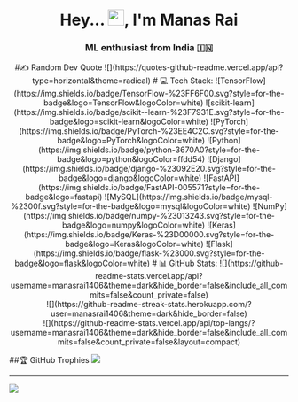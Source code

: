 <h1 align="center">Hey... <img src="https://github.com/TheDudeThatCode/TheDudeThatCode/blob/master/Assets/Hi.gif" width="29">, I'm Manas Rai </h1>
<h3 align="center">ML enthusiast from India 🇮🇳 </h3>

<p align="center">
#✍️ Random Dev Quote
![](https://quotes-github-readme.vercel.app/api?type=horizontal&theme=radical)
# 💻 Tech Stack:
![TensorFlow](https://img.shields.io/badge/TensorFlow-%23FF6F00.svg?style=for-the-badge&logo=TensorFlow&logoColor=white) ![scikit-learn](https://img.shields.io/badge/scikit--learn-%23F7931E.svg?style=for-the-badge&logo=scikit-learn&logoColor=white) ![PyTorch](https://img.shields.io/badge/PyTorch-%23EE4C2C.svg?style=for-the-badge&logo=PyTorch&logoColor=white) ![Python](https://img.shields.io/badge/python-3670A0?style=for-the-badge&logo=python&logoColor=ffdd54) ![Django](https://img.shields.io/badge/django-%23092E20.svg?style=for-the-badge&logo=django&logoColor=white) ![FastAPI](https://img.shields.io/badge/FastAPI-005571?style=for-the-badge&logo=fastapi) ![MySQL](https://img.shields.io/badge/mysql-%2300f.svg?style=for-the-badge&logo=mysql&logoColor=white) ![NumPy](https://img.shields.io/badge/numpy-%23013243.svg?style=for-the-badge&logo=numpy&logoColor=white) ![Keras](https://img.shields.io/badge/Keras-%23D00000.svg?style=for-the-badge&logo=Keras&logoColor=white) ![Flask](https://img.shields.io/badge/flask-%23000.svg?style=for-the-badge&logo=flask&logoColor=white)
# 📊 GitHub Stats:
![](https://github-readme-stats.vercel.app/api?username=manasrai1406&theme=dark&hide_border=false&include_all_commits=false&count_private=false)<br/>
![](https://github-readme-streak-stats.herokuapp.com/?user=manasrai1406&theme=dark&hide_border=false)<br/>
![](https://github-readme-stats.vercel.app/api/top-langs/?username=manasrai1406&theme=dark&hide_border=false&include_all_commits=false&count_private=false&layout=compact)

##🏆 GitHub Trophies
![](https://github-profile-trophy.vercel.app/?username=manasrai1406&theme=radical&no-frame=false&no-bg=true&margin-w=4)


---
[![](https://visitcount.itsvg.in/api?id=manasrai1406&icon=0&color=0)](https://visitcount.itsvg.in)




